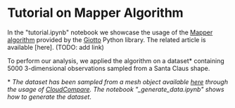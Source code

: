 # Tutorial on Mapper Algorithm



In the "tutorial.ipynb" notebook we showcase the usage of the [Mapper algorithm](https://research.math.osu.edu/tgda/mapperPBG.pdf) provided by the [Giotto](https://giotto.ai) Python library. The related article is available [here]. (TODO: add link)



To perform our analysis, we applied the algorithm on a dataset* containing 5000 3-dimensional observations sampled from a Santa Claus shape. 



\* *The dataset has been sampled from a mesh object available [here](https://free3d.com/3d-model/santa-clau-77751.html) through the usage of [CloudCompare](https://www.cloudcompare.org). The notebook "_generate_data.ipynb" shows how to generate the dataset*.